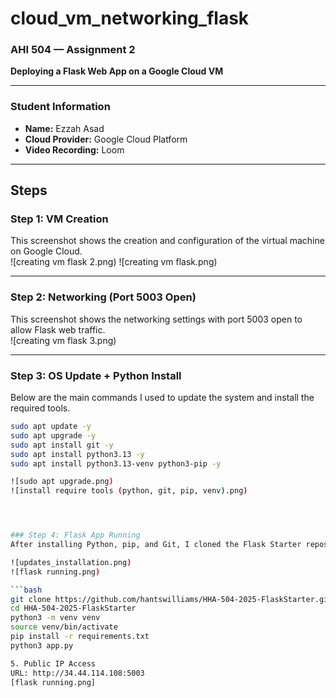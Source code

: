 # cloud_vm_networking_flask

### AHI 504 — Assignment 2  
**Deploying a Flask Web App on a Google Cloud VM**

---

### Student Information
- **Name:** Ezzah Asad  
- **Cloud Provider:** Google Cloud Platform  
- **Video Recording:** Loom  


---

## Steps

### Step 1: VM Creation  
This screenshot shows the creation and configuration of the virtual machine on Google Cloud.  
![creating vm flask 2.png)
![creating vm flask.png)

---

### Step 2: Networking (Port 5003 Open)  
This screenshot shows the networking settings with port 5003 open to allow Flask web traffic.  
![creating vm flask 3.png)

---

### Step 3: OS Update + Python Install
Below are the main commands I used to update the system and install the required tools.

```bash
sudo apt update -y  
sudo apt upgrade -y  
sudo apt install git -y  
sudo apt install python3.13 -y  
sudo apt install python3.13-venv python3-pip -y

![sudo apt upgrade.png)
![install require tools (python, git, pip, venv).png)




### Step 4: Flask App Running 
After installing Python, pip, and Git, I cloned the Flask Starter repository and set up a virtual environment. I then installed all required dependencies and ran the Flask application.

![updates_installation.png)
![flask running.png)

```bash
git clone https://github.com/hantswilliams/HHA-504-2025-FlaskStarter.git  
cd HHA-504-2025-FlaskStarter  
python3 -m venv venv  
source venv/bin/activate  
pip install -r requirements.txt  
python3 app.py

5. Public IP Access
URL: http://34.44.114.108:5003
[flask running.png]